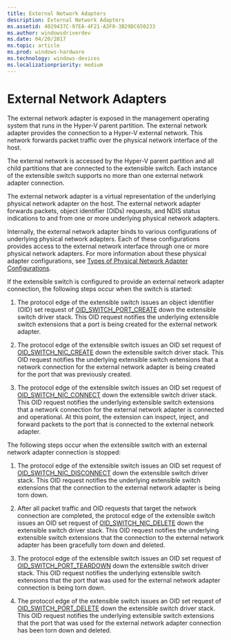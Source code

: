 ```yaml
---
title: External Network Adapters
description: External Network Adapters
ms.assetid: 4029437C-97EA-4F21-A3F0-3B29DC650233
ms.author: windowsdriverdev
ms.date: 04/20/2017
ms.topic: article
ms.prod: windows-hardware
ms.technology: windows-devices
ms.localizationpriority: medium
---
```


# External Network Adapters


The external network adapter is exposed in the management operating system that runs in the Hyper-V parent partition. The external network adapter provides the connection to a Hyper-V external network. This network forwards packet traffic over the physical network interface of the host.

The external network is accessed by the Hyper-V parent partition and all child partitions that are connected to the extensible switch. Each instance of the extensible switch supports no more than one external network adapter connection.

The external network adapter is a virtual representation of the underlying physical network adapter on the host. The external network adapter forwards packets, object identifier (OIDs) requests, and NDIS status indications to and from one or more underlying physical network adapters.

Internally, the external network adapter binds to various configurations of underlying physical network adapters. Each of these configurations provides access to the external network interface through one or more physical network adapters. For more information about these physical adapter configurations, see [Types of Physical Network Adapter Configurations](types-of-physical-network-adapter-configurations.md).

If the extensible switch is configured to provide an external network adapter connection, the following steps occur when the switch is started:

1.  The protocol edge of the extensible switch issues an object identifier (OID) set request of [OID\_SWITCH\_PORT\_CREATE](https://msdn.microsoft.com/library/windows/hardware/hh598272) down the extensible switch driver stack. This OID request notifies the underlying extensible switch extensions that a port is being created for the external network adapter.

2.  The protocol edge of the extensible switch issues an OID set request of [OID\_SWITCH\_NIC\_CREATE](https://msdn.microsoft.com/library/windows/hardware/hh598272) down the extensible switch driver stack. This OID request notifies the underlying extensible switch extensions that a network connection for the external network adapter is being created for the port that was previously created.

3.  The protocol edge of the extensible switch issues an OID set request of [OID\_SWITCH\_NIC\_CONNECT](https://msdn.microsoft.com/library/windows/hardware/hh598272) down the extensible switch driver stack. This OID request notifies the underlying extensible switch extensions that a network connection for the external network adapter is connected and operational. At this point, the extension can inspect, inject, and forward packets to the port that is connected to the external network adapter.

The following steps occur when the extensible switch with an external network adapter connection is stopped:

1.  The protocol edge of the extensible switch issues an OID set request of [OID\_SWITCH\_NIC\_DISCONNECT](https://msdn.microsoft.com/library/windows/hardware/hh598265) down the extensible switch driver stack. This OID request notifies the underlying extensible switch extensions that the connection to the external network adapter is being torn down.

2.  After all packet traffic and OID requests that target the network connection are completed, the protocol edge of the extensible switch issues an OID set request of [OID\_SWITCH\_NIC\_DELETE](https://msdn.microsoft.com/library/windows/hardware/hh598272) down the extensible switch driver stack. This OID request notifies the underlying extensible switch extensions that the connection to the external network adapter has been gracefully torn down and deleted.

3.  The protocol edge of the extensible switch issues an OID set request of [OID\_SWITCH\_PORT\_TEARDOWN](https://msdn.microsoft.com/library/windows/hardware/hh598279) down the extensible switch driver stack. This OID request notifies the underlying extensible switch extensions that the port that was used for the external network adapter connection is being torn down.

4.  The protocol edge of the extensible switch issues an OID set request of [OID\_SWITCH\_PORT\_DELETE](https://msdn.microsoft.com/library/windows/hardware/hh598273) down the extensible switch driver stack. This OID request notifies the underlying extensible switch extensions that the port that was used for the external network adapter connection has been torn down and deleted.

 

 





